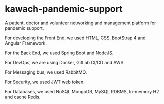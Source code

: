 # kawach-pandemic-support

A patient, doctor and volunteer networking and management platform for pandemic support.

For developing the Front End, we used HTML, CSS, BootStrap 4 and Angular Framework.

For the Back End, we used Spring Boot and NodeJS.

For DevOps, we are using Docker, GitLab CI/CD and AWS.

For Messaging bus, we used RabbitMQ.

For Security, we used JWT web token.

For Databases, we used NoSQL MongoDB, MySQL RDBMS, In-memory H2 and cache Redis.
